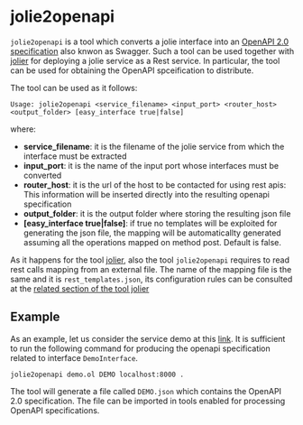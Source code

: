 # jolie2openapi

`jolie2openapi` is a tool which converts a jolie interface into an [OpenAPI 2.0 specification](https://swagger.io/docs/specification/2-0/basic-structure/) also knwon as Swagger. Such a tool can be used together with [jolier](../jolier/README.md) for deploying a jolie service as a Rest service. In particular, the tool can be used for obtaining the OpenAPI spceification to distribute.

The tool can be used as it follows:

```text
Usage: jolie2openapi <service_filename> <input_port> <router_host> <output_folder> [easy_interface true|false]
```

where:

* **service\_filename**:    it is the filename of the jolie service from which the interface must be extracted
* **input\_port**:    it is the name of the input port whose interfaces must be converted
* **router\_host**:    it is the url of the host to be contacted for using rest apis: This information will be inserted directly into the resulting openapi specification
* **output\_folder**:    it is the output folder where storing the resulting json file
* **\[easy\_interface true\|false\]**:     if true no templates will be exploited for generating the json file, the mapping will be automaticallty generated assuming all the operations mapped on method post. Default is false.

As it happens for the tool [jolier](../jolier/README.md), also the tool `jolie2openapi` requires to read rest calls mapping from an external file. The name of the mapping file is the same and it is `rest_templates.json`, its configuration rules can be consulted at the [related section of the tool jolier](../jolier/README.md#defining-the-rest-calls-mapping)

## Example

As an example, let us consider the service demo at this [link](https://github.com/jolie/examples/blob/master/v1.10.x/05_other_tools/03_jolier/rest_template.json). It is sufficient to run the following command for producing the openapi specification related to interface `DemoInterface`.

```text
jolie2openapi demo.ol DEMO localhost:8000 .
```

The tool will generate a file called `DEMO.json` which contains the OpenAPI 2.0 specification. The file can be imported in tools enabled for processing OpenAPI specifications.
